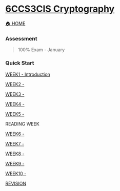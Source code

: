 # [6CCS3CIS Cryptography](https://keats.kcl.ac.uk/course/view.php?id=119784)
[🏠 HOME](README.md)

### Assessment 
> 100% Exam - January
> 

### Quick Start
[WEEK1 - Introduction](year3/6ccs3cis/w1.md)

[WEEK2 - ](year3/6ccs3cis/w2.md)

[WEEK3 - ](year3/6ccs3cis/w3.md)

[WEEK4 - ](year3/6ccs3cis/w4.md)

[WEEK5 - ](year3/6ccs3cis/w5.md)

READING WEEK

[WEEK6 - ](year3/6ccs3cis/w6.md)

[WEEK7 - ](year3/6ccs3cis/w7.md)

[WEEK8 - ](year3/6ccs3cis/w8.md)

[WEEK9 - ](year3/6ccs3cis/w9.md)

[WEEK10 - ](year3/6ccs3cis/w10.md)

[REVISION](year3/6ccs3cis/re.md)